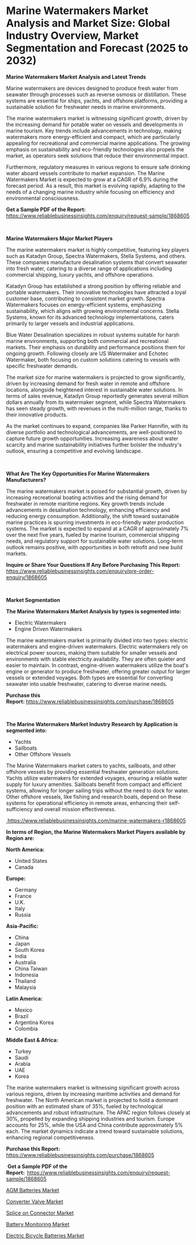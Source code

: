 <p><h1>Marine Watermakers Market Analysis and Market Size: Global Industry Overview, Market Segmentation and Forecast (2025 to 2032)</h1></p><p><strong>Marine Watermakers Market Analysis and Latest Trends</strong></p>
<p><p>Marine watermakers are devices designed to produce fresh water from seawater through processes such as reverse osmosis or distillation. These systems are essential for ships, yachts, and offshore platforms, providing a sustainable solution for freshwater needs in marine environments.</p><p>The marine watermakers market is witnessing significant growth, driven by the increasing demand for potable water on vessels and developments in marine tourism. Key trends include advancements in technology, making watermakers more energy-efficient and compact, which are particularly appealing for recreational and commercial marine applications. The growing emphasis on sustainability and eco-friendly technologies also propels the market, as operators seek solutions that reduce their environmental impact.</p><p>Furthermore, regulatory measures in various regions to ensure safe drinking water aboard vessels contribute to market expansion. The Marine Watermakers Market is expected to grow at a CAGR of 6.9% during the forecast period. As a result, this market is evolving rapidly, adapting to the needs of a changing marine industry while focusing on efficiency and environmental consciousness.</p></p>
<p><strong>Get a Sample PDF of the Report:&nbsp;</strong> <a href="https://www.reliablebusinessinsights.com/enquiry/request-sample/1868605?utm_campaign=75&utm_medium=2&utm_source=Github&utm_content=ia&utm_term=13022025&utm_id=marine-watermakers">https://www.reliablebusinessinsights.com/enquiry/request-sample/1868605</a></p>
<p>&nbsp;</p>
<p><strong>Marine Watermakers Major Market Players</strong></p>
<p><p>The marine watermakers market is highly competitive, featuring key players such as Katadyn Group, Spectra Watermakers, Stella Systems, and others. These companies manufacture desalination systems that convert seawater into fresh water, catering to a diverse range of applications including commercial shipping, luxury yachts, and offshore operations. </p><p>Katadyn Group has established a strong position by offering reliable and portable watermakers. Their innovative technologies have attracted a loyal customer base, contributing to consistent market growth. Spectra Watermakers focuses on energy-efficient systems, emphasizing sustainability, which aligns with growing environmental concerns. Stella Systems, known for its advanced technology implementations, caters primarily to larger vessels and industrial applications.</p><p>Blue Water Desalination specializes in robust systems suitable for harsh marine environments, supporting both commercial and recreational markets. Their emphasis on durability and performance positions them for ongoing growth. Following closely are US Watermaker and Echotec Watermaker, both focusing on custom solutions catering to vessels with specific freshwater demands.</p><p>The market size for marine watermakers is projected to grow significantly, driven by increasing demand for fresh water in remote and offshore locations, alongside heightened interest in sustainable water solutions. In terms of sales revenue, Katadyn Group reportedly generates several million dollars annually from its watermaker segment, while Spectra Watermakers has seen steady growth, with revenues in the multi-million range, thanks to their innovative products.</p><p>As the market continues to expand, companies like Parker Hannifin, with its diverse portfolio and technological advancements, are well-positioned to capture future growth opportunities. Increasing awareness about water scarcity and marine sustainability initiatives further bolster the industry's outlook, ensuring a competitive and evolving landscape.</p></p>
<p>&nbsp;</p>
<p><strong>What Are The Key Opportunities For Marine Watermakers Manufacturers?</strong></p>
<p><p>The marine watermakers market is poised for substantial growth, driven by increasing recreational boating activities and the rising demand for freshwater in remote maritime regions. Key growth trends include advancements in desalination technology, enhancing efficiency and reducing energy consumption. Additionally, the shift toward sustainable marine practices is spurring investments in eco-friendly water production systems. The market is expected to expand at a CAGR of approximately 7% over the next five years, fueled by marine tourism, commercial shipping needs, and regulatory support for sustainable water solutions. Long-term outlook remains positive, with opportunities in both retrofit and new build markets.</p></p>
<p><strong>Inquire or Share Your Questions If Any Before Purchasing This Report:</strong> <a href="https://www.reliablebusinessinsights.com/enquiry/pre-order-enquiry/1868605?utm_campaign=75&utm_medium=2&utm_source=Github&utm_content=ia&utm_term=13022025&utm_id=marine-watermakers">https://www.reliablebusinessinsights.com/enquiry/pre-order-enquiry/1868605</a></p>
<p>&nbsp;</p>
<p><strong>Market Segmentation</strong></p>
<p><strong>The Marine Watermakers Market Analysis by types is segmented into:</strong></p>
<p><ul><li>Electric Watermakers</li><li>Engine Driven Watermakers</li></ul></p>
<p><p>The marine watermakers market is primarily divided into two types: electric watermakers and engine-driven watermakers. Electric watermakers rely on electrical power sources, making them suitable for smaller vessels and environments with stable electricity availability. They are often quieter and easier to maintain. In contrast, engine-driven watermakers utilize the boat's engine or generator to produce freshwater, offering greater output for larger vessels or extended voyages. Both types are essential for converting seawater into usable freshwater, catering to diverse marine needs.</p></p>
<p><strong>Purchase this Report:&nbsp;</strong><a href="https://www.reliablebusinessinsights.com/purchase/1868605?utm_campaign=75&utm_medium=2&utm_source=Github&utm_content=ia&utm_term=13022025&utm_id=marine-watermakers">https://www.reliablebusinessinsights.com/purchase/1868605</a></p>
<p>&nbsp;</p>
<p><strong>The Marine Watermakers Market Industry Research by Application is segmented into:</strong></p>
<p><ul><li>Yachts</li><li>Sailboats</li><li>Other Offshore Vessels</li></ul></p>
<p><p>The Marine Watermakers market caters to yachts, sailboats, and other offshore vessels by providing essential freshwater generation solutions. Yachts utilize watermakers for extended voyages, ensuring a reliable water supply for luxury amenities. Sailboats benefit from compact and efficient systems, allowing for longer sailing trips without the need to dock for water. Other offshore vessels, like fishing and research boats, depend on these systems for operational efficiency in remote areas, enhancing their self-sufficiency and overall mission effectiveness.</p></p>
<p><a href="https://www.reliablebusinessinsights.com/marine-watermakers-r1868605?utm_campaign=75&utm_medium=2&utm_source=Github&utm_content=ia&utm_term=13022025&utm_id=marine-watermakers">&nbsp;https://www.reliablebusinessinsights.com/marine-watermakers-r1868605</a></p>
<p><strong>In terms of Region, the Marine Watermakers Market Players available by Region are:</strong></p>
<p>
    <p> <strong> North America: </strong>
        <ul>
            <li>United States</li>
            <li>Canada</li>
        </ul>
        </p> 
    <p> <strong> Europe: </strong>
        <ul>
            <li>Germany</li>
            <li>France</li>
            <li>U.K.</li>
            <li>Italy</li>
            <li>Russia</li>
        </ul>
        </p> 
    <p> <strong> Asia-Pacific: </strong>
        <ul>
            <li>China</li>
            <li>Japan</li>
            <li>South Korea</li>
            <li>India</li>
            <li>Australia</li>
            <li>China Taiwan</li>
            <li>Indonesia</li>
            <li>Thailand</li>
            <li>Malaysia</li>
        </ul>
        </p> 
    <p> <strong> Latin America: </strong>
        <ul>
            <li>Mexico</li>
            <li>Brazil</li>
            <li>Argentina Korea</li>
            <li>Colombia</li>
        </ul>
        </p> 
    <p> <strong> Middle East & Africa: </strong>
        <ul>
            <li>Turkey</li>
            <li>Saudi</li>
            <li>Arabia</li>
            <li>UAE</li>
            <li>Korea</li>
        </ul>
    </p>
    </p>
<p><p>The marine watermakers market is witnessing significant growth across various regions, driven by increasing maritime activities and demand for freshwater. The North American market is projected to hold a dominant position with an estimated share of 35%, fueled by technological advancements and robust infrastructure. The APAC region follows closely at 30%, propelled by expanding shipping industries and tourism. Europe accounts for 25%, while the USA and China contribute approximately 5% each. The market dynamics indicate a trend toward sustainable solutions, enhancing regional competitiveness.</p></p>
<p><strong>Purchase this Report: </strong><a href="https://www.reliablebusinessinsights.com/purchase/1868605?utm_campaign=75&utm_medium=2&utm_source=Github&utm_content=ia&utm_term=13022025&utm_id=marine-watermakers">https://www.reliablebusinessinsights.com/purchase/1868605</a></p>
<p>&nbsp;<strong>Get a Sample PDF of the Report:&nbsp;&nbsp;</strong><a href="https://www.reliablebusinessinsights.com/enquiry/request-sample/1868605?utm_campaign=75&utm_medium=2&utm_source=Github&utm_content=ia&utm_term=13022025&utm_id=marine-watermakers">https://www.reliablebusinessinsights.com/enquiry/request-sample/1868605</a></p>
<p><strong></strong></p>
<p><p><a href="https://github.com/viipposahko25/Market-Research-Report-List-1/blob/main/agm-batteries-market.md?utm_campaign=75&utm_medium=2&utm_source=Github&utm_content=ia&utm_term=13022025&utm_id=marine-watermakers">AGM Batteries Market</a></p><p><a href="https://github.com/supicweg/Market-Research-Report-List-1/blob/main/converter-valve-market.md?utm_campaign=75&utm_medium=2&utm_source=Github&utm_content=ia&utm_term=13022025&utm_id=marine-watermakers">Converter Valve Market</a></p><p><a href="https://github.com/salodipura00/Market-Research-Report-List-1/blob/main/splice-on-connector-market.md?utm_campaign=75&utm_medium=2&utm_source=Github&utm_content=ia&utm_term=13022025&utm_id=marine-watermakers">Splice on Connector Market</a></p><p><a href="https://github.com/saeiddaemo/Market-Research-Report-List-1/blob/main/battery-monitoring-market.md?utm_campaign=75&utm_medium=2&utm_source=Github&utm_content=ia&utm_term=13022025&utm_id=marine-watermakers">Battery Monitoring Market</a></p><p><a href="https://github.com/howdlecirone/Market-Research-Report-List-1/blob/main/electric-bicycle-batteries-market.md?utm_campaign=75&utm_medium=2&utm_source=Github&utm_content=ia&utm_term=13022025&utm_id=marine-watermakers">Electric Bicycle Batteries Market</a></p></p>